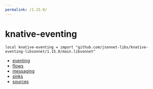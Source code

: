 ```yaml
---
permalink: /1.15.0/
---
```


# knative-eventing

```jsonnet
local knative-eventing = import "github.com/jsonnet-libs/knative-eventing-libsonnet/1.15.0/main.libsonnet"
```



* [eventing](eventing/index.md)
* [flows](flows/index.md)
* [messaging](messaging/index.md)
* [sinks](sinks/index.md)
* [sources](sources/index.md)